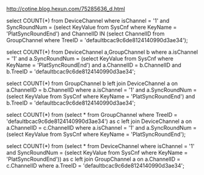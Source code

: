 
http://cotine.blog.hexun.com/75285636_d.html

select  COUNT(*) from DeviceChannel where isChannel = '1' and SyncRoundNum = (select KeyValue from SysCnf where KeyName = 'PlatSyncRoundEnd')  and ChannelID IN (select ChannelID from GroupChannel  where TreeID = 'defaultbcac9c6de8124140990d3ae34');

select  COUNT(*) from DeviceChannel a,GroupChannel b where a.isChannel = '1' and a.SyncRoundNum = (select KeyValue from SysCnf where KeyName = 'PlatSyncRoundEnd')  and a.ChannelID = b.ChannelID and b.TreeID = 'defaultbcac9c6de8124140990d3ae34';


select  COUNT(*) from GroupChannel b  left join DeviceChannel a on  a.ChannelID = b.ChannelID   where a.isChannel = '1' and a.SyncRoundNum = (select KeyValue from SysCnf where KeyName = 'PlatSyncRoundEnd') and b.TreeID = 'defaultbcac9c6de8124140990d3ae34';


select COUNT(*) from (select  * from GroupChannel where TreeID = 'defaultbcac9c6de8124140990d3ae34') as c  left join DeviceChannel a on  a.ChannelID = c.ChannelID  where a.isChannel = '1' and a.SyncRoundNum = (select KeyValue from SysCnf where KeyName = 'PlatSyncRoundEnd');




select COUNT(*) from (select  * from DeviceChannel where isChannel = '1' and SyncRoundNum = (select KeyValue from SysCnf where KeyName = 'PlatSyncRoundEnd')) as c  left join GroupChannel a on  a.ChannelID = c.ChannelID  where a.TreeID = 'defaultbcac9c6de8124140990d3ae34';
